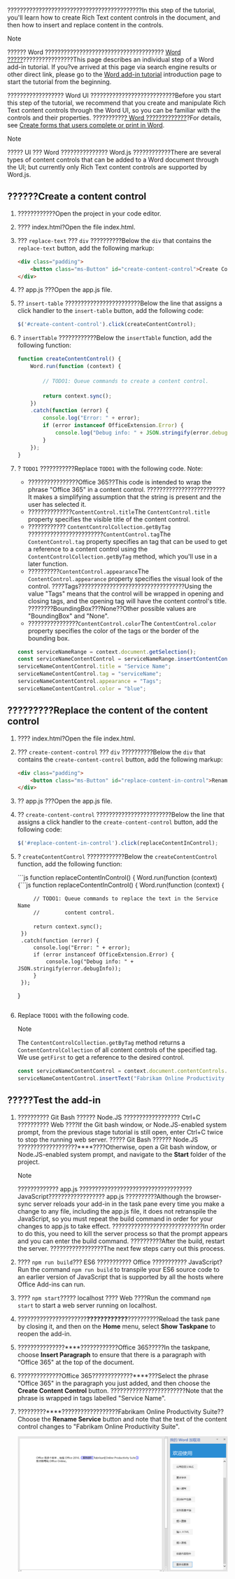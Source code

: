 <span data-ttu-id="8297f-101">???????????????????????????????????????????</span><span class="sxs-lookup"><span data-stu-id="8297f-101">In this step of the tutorial, you'll learn how to create Rich Text content controls in the document, and then how to insert and replace content in the controls.</span></span> 

> [!NOTE]
> <span data-ttu-id="8297f-p101">?????? Word ?????????????????????????????????????? [Word ?????](../tutorials/word-tutorial.yml)????????????????</span><span class="sxs-lookup"><span data-stu-id="8297f-p101">This page describes an individual step of a Word add-in tutorial. If you?ve arrived at this page via search engine results or other direct link, please go to the [Word add-in tutorial](../tutorials/word-tutorial.yml) introduction page to start the tutorial from the beginning.</span></span>

<span data-ttu-id="8297f-104">?????????????????? Word UI ???????????????????????????</span><span class="sxs-lookup"><span data-stu-id="8297f-104">Before you start this step of the tutorial, we recommend that you create and manipulate Rich Text content controls through the Word UI, so you can be familiar with the controls and their properties.</span></span> <span data-ttu-id="8297f-105">??????????[? Word ?????????????](https://support.office.com/en-us/article/create-forms-that-users-complete-or-print-in-word-040c5cc1-e309-445b-94ac-542f732c8c8b)?</span><span class="sxs-lookup"><span data-stu-id="8297f-105">For details, see [Create forms that users complete or print in Word](https://support.office.com/en-us/article/create-forms-that-users-complete-or-print-in-word-040c5cc1-e309-445b-94ac-542f732c8c8b).</span></span>

> [!NOTE]
> <span data-ttu-id="8297f-106">????? UI ??? Word ??????????????? Word.js ????????????</span><span class="sxs-lookup"><span data-stu-id="8297f-106">There are several types of content controls that can be added to a Word document through the UI; but currently only Rich Text content controls are supported by Word.js.</span></span>


## <a name="create-a-content-control"></a><span data-ttu-id="8297f-107">??????</span><span class="sxs-lookup"><span data-stu-id="8297f-107">Create a content control</span></span>

1. <span data-ttu-id="8297f-108">????????????</span><span class="sxs-lookup"><span data-stu-id="8297f-108">Open the project in your code editor.</span></span> 
2. <span data-ttu-id="8297f-109">???? index.html?</span><span class="sxs-lookup"><span data-stu-id="8297f-109">Open the file index.html.</span></span>
3. <span data-ttu-id="8297f-110">??? `replace-text` ??? `div` ??????????</span><span class="sxs-lookup"><span data-stu-id="8297f-110">Below the `div` that contains the `replace-text` button, add the following markup:</span></span>

    ```html
    <div class="padding">            
        <button class="ms-Button" id="create-content-control">Create Content Control</button>            
    </div>
    ```

4. <span data-ttu-id="8297f-111">?? app.js ???</span><span class="sxs-lookup"><span data-stu-id="8297f-111">Open the app.js file.</span></span>

5. <span data-ttu-id="8297f-112">?? `insert-table` ????????????????????????</span><span class="sxs-lookup"><span data-stu-id="8297f-112">Below the line that assigns a click handler to the `insert-table` button, add the following code:</span></span>

    ```js
    $('#create-content-control').click(createContentControl);
    ```

6. <span data-ttu-id="8297f-113">? `insertTable` ????????????</span><span class="sxs-lookup"><span data-stu-id="8297f-113">Below the `insertTable` function, add the following function:</span></span>

    ```js
    function createContentControl() {
        Word.run(function (context) {
            
            // TODO1: Queue commands to create a content control.

            return context.sync();
        })
        .catch(function (error) {
            console.log("Error: " + error);
            if (error instanceof OfficeExtension.Error) {
                console.log("Debug info: " + JSON.stringify(error.debugInfo));
            }
        });
    }
    ``` 

7. <span data-ttu-id="8297f-p103">? `TODO1` ???????????</span><span class="sxs-lookup"><span data-stu-id="8297f-p103">Replace `TODO1` with the following code. Note:</span></span>
   - <span data-ttu-id="8297f-116">????????????????Office 365??</span><span class="sxs-lookup"><span data-stu-id="8297f-116">This code is intended to wrap the phrase "Office 365" in a content control.</span></span> <span data-ttu-id="8297f-117">?????????????????????????</span><span class="sxs-lookup"><span data-stu-id="8297f-117">It makes a simplifying assumption that the string is present and the user has selected it.</span></span>
   - <span data-ttu-id="8297f-118">??????????????`ContentControl.title`</span><span class="sxs-lookup"><span data-stu-id="8297f-118">The `ContentControl.title` property specifies the visible title of the content control.</span></span> 
   - <span data-ttu-id="8297f-119">???????????? `ContentControlCollection.getByTag` ????????????????????????`ContentControl.tag`</span><span class="sxs-lookup"><span data-stu-id="8297f-119">The `ContentControl.tag` property specifies an tag that can be used to get a reference to a content control using the `ContentControlCollection.getByTag` method, which you'll use in a later function.</span></span> 
   - <span data-ttu-id="8297f-120">??????????`ContentControl.appearance`</span><span class="sxs-lookup"><span data-stu-id="8297f-120">The `ContentControl.appearance` property specifies the visual look of the control.</span></span> <span data-ttu-id="8297f-121">????Tags??????????????????????????????????</span><span class="sxs-lookup"><span data-stu-id="8297f-121">Using the value "Tags" means that the control will be wrapped in opening and closing tags, and the opening tag will have the content control's title.</span></span> <span data-ttu-id="8297f-122">????????BoundingBox???None??</span><span class="sxs-lookup"><span data-stu-id="8297f-122">Other possible values are "BoundingBox" and "None".</span></span>
   - <span data-ttu-id="8297f-123">????????????????`ContentControl.color`</span><span class="sxs-lookup"><span data-stu-id="8297f-123">The `ContentControl.color` property specifies the color of the tags or the border of the bounding box.</span></span>

    ```js
    const serviceNameRange = context.document.getSelection();
    const serviceNameContentControl = serviceNameRange.insertContentControl();
    serviceNameContentControl.title = "Service Name";
    serviceNameContentControl.tag = "serviceName";
    serviceNameContentControl.appearance = "Tags";
    serviceNameContentControl.color = "blue";
    ``` 

## <a name="replace-the-content-of-the-content-control"></a><span data-ttu-id="8297f-124">?????????</span><span class="sxs-lookup"><span data-stu-id="8297f-124">Replace the content of the content control</span></span>

1. <span data-ttu-id="8297f-125">???? index.html?</span><span class="sxs-lookup"><span data-stu-id="8297f-125">Open the file index.html.</span></span>
3. <span data-ttu-id="8297f-126">??? `create-content-control` ??? `div` ??????????</span><span class="sxs-lookup"><span data-stu-id="8297f-126">Below the `div` that contains the `create-content-control` button, add the following markup:</span></span>
    ```html
    <div class="padding">            
        <button class="ms-Button" id="replace-content-in-control">Rename Service</button>            
    </div>
    ```

4. <span data-ttu-id="8297f-127">?? app.js ???</span><span class="sxs-lookup"><span data-stu-id="8297f-127">Open the app.js file.</span></span>

5. <span data-ttu-id="8297f-128">?? `create-content-control` ????????????????????????</span><span class="sxs-lookup"><span data-stu-id="8297f-128">Below the line that assigns a click handler to the `create-content-control` button, add the following code:</span></span>

    ```js
    $('#replace-content-in-control').click(replaceContentInControl);
    ```

6. <span data-ttu-id="8297f-129">? `createContentControl` ????????????</span><span class="sxs-lookup"><span data-stu-id="8297f-129">Below the `createContentControl` function, add the following function:</span></span>

    <span data-ttu-id="8297f-130">\`\`\`js    function replaceContentInControl() {      Word.run(function (context) {</span><span class="sxs-lookup"><span data-stu-id="8297f-130">\`\`\`js    function replaceContentInControl() {      Word.run(function (context) {</span></span>
            
            // TODO1: Queue commands to replace the text in the Service Name
            //        content control.

            return context.sync();
        })
        .catch(function (error) {
            console.log("Error: " + error);
            if (error instanceof OfficeExtension.Error) {
                console.log("Debug info: " + JSON.stringify(error.debugInfo));
            }
        });
    <span data-ttu-id="8297f-131">}</span><span class="sxs-lookup"><span data-stu-id="8297f-131"></span></span>
    ``` 

7. Replace `TODO1` with the following code. 
    > [!NOTE]
    > The `ContentControlCollection.getByTag` method returns a `ContentControlCollection` of all content controls of the specified tag. We use `getFirst` to get a reference to the desired control.

    ```js
    const serviceNameContentControl = context.document.contentControls.getByTag("serviceName").getFirst();
    serviceNameContentControl.insertText("Fabrikam Online Productivity Suite", "Replace");
    ``` 

## <a name="test-the-add-in"></a><span data-ttu-id="8297f-132">?????</span><span class="sxs-lookup"><span data-stu-id="8297f-132">Test the add-in</span></span>

1. <span data-ttu-id="8297f-133">?????????? Git Bash ?????? Node.JS ?????????????????? Ctrl+C ?????????? Web ????</span><span class="sxs-lookup"><span data-stu-id="8297f-133">If the Git bash window, or Node.JS-enabled system prompt, from the previous stage tutorial is still open, enter Ctrl+C twice to stop the running web server.</span></span> <span data-ttu-id="8297f-134">????? Git Bash ?????? Node.JS ???????????????????****????</span><span class="sxs-lookup"><span data-stu-id="8297f-134">Otherwise, open a Git bash window, or Node.JS-enabled system prompt, and navigate to the **Start** folder of the project.</span></span>
     > [!NOTE]
     > <span data-ttu-id="8297f-135">????????????? app.js ???????????????????????????????????? JavaScript?????????????????? app.js ??????????</span><span class="sxs-lookup"><span data-stu-id="8297f-135">Although the browser-sync server reloads your add-in in the task pane every time you make a change to any file, including the app.js file, it does not retranspile the JavaScript, so you must repeat the build command in order for your changes to app.js to take effect.</span></span> <span data-ttu-id="8297f-136">?????????????????????????????</span><span class="sxs-lookup"><span data-stu-id="8297f-136">In order to do this, you need to kill the server process so that the prompt appears and you can enter the build command.</span></span> <span data-ttu-id="8297f-137">??????????</span><span class="sxs-lookup"><span data-stu-id="8297f-137">After the build, restart the server.</span></span> <span data-ttu-id="8297f-138">?????????????????</span><span class="sxs-lookup"><span data-stu-id="8297f-138">The next few steps carry out this process.</span></span>
2. <span data-ttu-id="8297f-139">???? `npm run build`??? ES6 ??????????? Office ??????????? JavaScript?</span><span class="sxs-lookup"><span data-stu-id="8297f-139">Run the command `npm run build` to transpile your ES6 source code to an earlier version of JavaScript that is supported by all the hosts where Office Add-ins can run.</span></span>
3. <span data-ttu-id="8297f-140">???? `npm start`????? localhost ???? Web ????</span><span class="sxs-lookup"><span data-stu-id="8297f-140">Run the command `npm start` to start a web server running on localhost.</span></span>
4. <span data-ttu-id="8297f-141">??????????????????????****????????????****??????????</span><span class="sxs-lookup"><span data-stu-id="8297f-141">Reload the task pane by closing it, and then on the **Home** menu, select **Show Taskpane** to reopen the add-in.</span></span>
5. <span data-ttu-id="8297f-142">???????????????****????????????Office 365?????</span><span class="sxs-lookup"><span data-stu-id="8297f-142">In the taskpane, choose **Insert Paragraph** to ensure that there is a paragraph with "Office 365" at the top of the document.</span></span>
6. <span data-ttu-id="8297f-143">??????????????Office 365?????????????****???</span><span class="sxs-lookup"><span data-stu-id="8297f-143">Select the phrase "Office 365" in the paragraph you just added, and then choose the **Create Content Control** button.</span></span> <span data-ttu-id="8297f-144">????????????????????????</span><span class="sxs-lookup"><span data-stu-id="8297f-144">Note that the phrase is wrapped in tags labelled "Service Name".</span></span>
7. <span data-ttu-id="8297f-145">?????????****??????????????????Fabrikam Online Productivity Suite??</span><span class="sxs-lookup"><span data-stu-id="8297f-145">Choose the **Rename Service** button and note that the text of the content control changes to "Fabrikam Online Productivity Suite".</span></span>

    ![Word ?? - ????????????](../images/word-tutorial-content-control.png)
